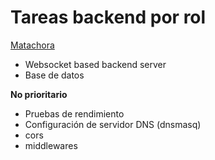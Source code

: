 # Tareas backend por rol
[Matachora](https://github.com/Matachora)
- Websocket based backend server
- Base de datos

**No prioritario**
- Pruebas de rendimiento
- Configuración de servidor DNS (dnsmasq)
- cors
- middlewares